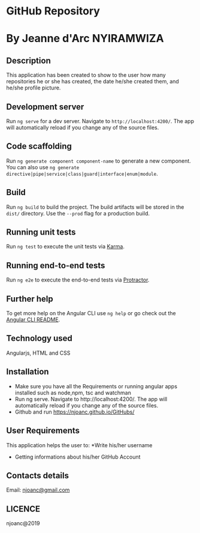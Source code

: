 
# GitHub Repository

# By Jeanne d'Arc NYIRAMWIZA
## Description
 This application has been created to show to the user how many repositories he or she has created, the date he/she created them, and he/she profile picture.

## Development server

Run `ng serve` for a dev server. Navigate to `http://localhost:4200/`. The app will automatically reload if you change any of the source files.

## Code scaffolding

Run `ng generate component component-name` to generate a new component. You can also use `ng generate directive|pipe|service|class|guard|interface|enum|module`.

## Build

Run `ng build` to build the project. The build artifacts will be stored in the `dist/` directory. Use the `--prod` flag for a production build.

## Running unit tests

Run `ng test` to execute the unit tests via [Karma](https://karma-runner.github.io).

## Running end-to-end tests

Run `ng e2e` to execute the end-to-end tests via [Protractor](http://www.protractortest.org/).

## Further help

To get more help on the Angular CLI use `ng help` or go check out the [Angular CLI README](https://github.com/angular/angular-cli/blob/master/README.md).

## Technology used
Angularjs, HTML and CSS
## Installation
* Make sure you have all the Requirements or running angular apps installed such as node,npm, tsc and watchman
* Run ng serve. Navigate to http://localhost:4200/. The app will automatically reload if you change any of the source files.
* Github and run https://njoanc.github.io/GitHubs/

## User Requirements
This application helps the user to:
*Write his/her username
* Getting informations about his/her GitHub Account

## Contacts details
Email: njoanc@gmail.com

## LICENCE
njoanc@2019
